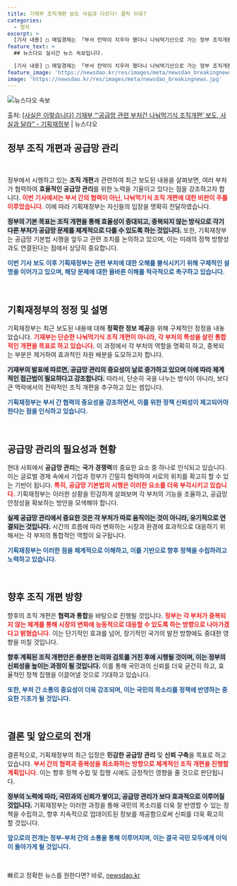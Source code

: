 ```yaml
---
title: 기재부 조직개편 보도 사실과 다르다! 클릭 이유?
categories:
  - 정치
excerpt: >
  [기사 내용] □ 매일경제는 「부서 칸막이 치우라 했더니 나눠먹기산으로 가는 정부 조직개편」 기사(24.2.…
feature_text: >
  ## 뉴스다오 실시간 뉴스 속보입니다.

  [기사 내용] □ 매일경제는 「부서 칸막이 치우라 했더니 나눠먹기산으로 가는 정부 조직개편」 기사(24.2.…
feature_image: 'https://newsdao.kr/res/images/meta/newsdao_breakingnews.jpg'
image: 'https://newsdao.kr/res/images/meta/newsdao_breakingnews.jpg'
---
```


![뉴스다오 속보](https://newsdao.kr/res/images/meta/newsdao_breakingnews.jpg)

<p>출처: <a href="https://newsdao.kr/3200" rel="dofollow">[사실은 이렇습니다] 기재부 “‘공급망 관련 부처간 나눠먹기식 조직개편’ 보도, 사실과 달라” - 기획재정부</a> | 뉴스다오</p>

<h2 data-ke-size="size26">정부 조직 개편과 공급망 관리</h2>

<p data-ke-size="size16">&nbsp;</p>

정부에서 시행하고 있는 <b>조직 개편</b>과 관련하여 최근 보도된 내용을 살펴보면, 여러 부처가 협력하여 <b>효율적인 공급망 관리</b>를 위한 노력을 기울이고 있다는 점을 강조하고자 합니다. <b><span style="color: #ee2323;">이번 기사에서는 부서 간의 협력이 아닌, 나눠먹기식 조직 개편에 대한 비판이 주를 이루었습니다.</span></b> 이에 따라 기획재정부는 자신들의 입장을 명확히 전달하였습니다. 

<b><span style="background-color: #21538527;">정부의 기본 목표는 조직 개편을 통해 효율성이 증대되고, 중복되지 않는 방식으로 각기 다른 부처가 공급망 문제를 체계적으로 다룰 수 있도록 하는 것입니다.</span></b> 또한, 기획재정부는 공급망 기본법 시행을 앞두고 관련 조치를 논의하고 있으며, 이는 미래의 정책 방향성과도 연결된다는 점에서 상당히 중요합니다. 

<b><span style="color: #1a5490;">이번 기사 보도 이후 기획재정부는 관련 부처에 대한 오해를 불식시키기 위해 구체적인 설명을 이어가고 있으며, 해당 문제에 대한 올바른 이해를 적극적으로 촉구하고 있습니다.</span></b>

<p data-ke-size="size16">&nbsp;</p>

<h2 data-ke-size="size26">기획재정부의 정정 및 설명</h2>

기획재정부는 최근 보도된 내용에 대해 <b>정확한 정보 제공</b>을 위해 구체적인 정정을 내놓았습니다. <b><span style="color: #ee2323;">기재부는 단순한 나눠먹기식 조직 개편이 아니라, 각 부처의 특성을 살린 통합적인 개편을 목표로 하고 있습니다.</span></b> 이 과정에서 각 부처의 역할을 명확히 하고, 중복되는 부분은 제거하여 효과적인 자원 배분을 도모하고자 합니다. 

<b><span style="background-color: #21538527;">기재부의 발표에 따르면, 공급망 관리의 중요성이 날로 증가하고 있으며 이에 따라 체계적인 접근법이 필요하다고 강조합니다.</span></b> 따라서, 단순히 국을 나누는 방식이 아니라, 보다 큰 맥락에서의 전략적인 조직 개편을 추구하고 있는 셈입니다. 

<b><span style="color: #1a5490;">기획재정부는 부서 간 협력의 중요성을 강조하면서, 이를 위한 정책 신뢰성이 제고되어야 한다는 점을 인식하고 있습니다.</span></b>

<p data-ke-size="size16">&nbsp;</p>

<h2 data-ke-size="size26">공급망 관리의 필요성과 현황</h2>

현대 사회에서 <b>공급망 관리</b>는 <b>국가 경쟁력</b>의 중요한 요소 중 하나로 인식되고 있습니다. 이는 글로벌 경제 속에서 기업과 정부가 긴밀히 협력하여 서로의 위치를 확고히 할 수 있는 기반이 됩니다. <b><span style="color: #ee2323;">특히, 공급망 기본법의 시행은 이러한 요소를 더욱 부각시키고 있습니다.</span></b> 기획재정부는 이러한 상황을 민감하게 살펴보며 각 부처의 기능을 조율하고, 공급망 안정성을 확보하는 방안을 모색해야 합니다. 

<b><span style="background-color: #21538527;">실제 공급망 관리에서 중요한 것은 각 부처가 따로 움직이는 것이 아니라, 유기적으로 연결되는 것입니다.</span></b> 시간의 흐름에 따라 변화하는 시장과 환경에 효과적으로 대응하기 위해서는 각 부처의 통합적인 역할이 요구됩니다. 

<b><span style="color: #1a5490;">기획재정부는 이러한 점을 체계적으로 이해하고, 이를 기반으로 향후 정책을 수립하려고 노력하고 있습니다.</span></b>

<p data-ke-size="size16">&nbsp;</p>

<h2 data-ke-size="size26">향후 조직 개편 방향</h2>

향후의 조직 개편은 <b>협력과 통합</b>을 바탕으로 진행될 것입니다. <b><span style="color: #ee2323;">정부는 각 부처가 중복되지 않는 체계를 통해 시장의 변화에 능동적으로 대응할 수 있도록 하는 방향으로 나아가겠다고 밝혔습니다.</span></b> 이는 단기적인 효과를 넘어, 장기적인 국가의 발전 방향에도 중대한 영향을 미칠 것입니다. 

<b><span style="background-color: #21538527;">향후 계획된 조직 개편안은 충분한 논의와 검토를 거친 후에 시행될 것이며, 이는 정부의 신뢰성을 높이는 과정이 될 것입니다.</span></b> 이를 통해 국민과의 신뢰를 더욱 굳건히 하고, 효율적인 정책 집행을 이끌어낼 것으로 기대하고 있습니다. 

<b><span style="color: #1a5490;">또한, 부처 간 소통의 중요성이 더욱 강조되며, 이는 국민의 목소리를 정책에 반영하는 중요한 기초가 될 것입니다.</span></b>

<p data-ke-size="size16">&nbsp;</p>

<h2 data-ke-size="size26">결론 및 앞으로의 전개</h2>

결론적으로, 기획재정부의 최근 입장은 <b>민감한 공급망 관리</b> 및 <b>신뢰 구축</b>을 목표로 하고 있습니다. <b><span style="color: #ee2323;">부서 간의 협력과 중복성을 최소화하는 방향으로 체계적인 조직 개편을 진행할 계획입니다.</span></b> 이는 향후 정책 수립 및 집행 시에도 긍정적인 영향을 줄 것으로 판단됩니다. 

<b><span style="background-color: #21538527;">정부의 노력에 따라, 국민과의 신뢰가 쌓이고, 공급망 관리가 보다 효과적으로 이루어질 것입니다.</span></b> 기획재정부는 이러한 과정을 통해 국민의 목소리를 더욱 잘 반영할 수 있는 정책을 수립하고, 향후 지속적으로 업데이트된 정보를 제공함으로써 신뢰를 더욱 확고히 할 것입니다. 

<b><span style="color: #1a5490;">앞으로의 전개는 정부-부처 간의 소통을 통해 이루어지며, 이는 결국 국민 모두에게 이익이 돌아가게 될 것입니다.</span></b>

<p data-ke-size="size16">&nbsp;</p> 

빠르고 정확한 뉴스를 원한다면? 바로, <a href="https://newsdao.kr" rel="dofollow">newsdao.kr</a>


